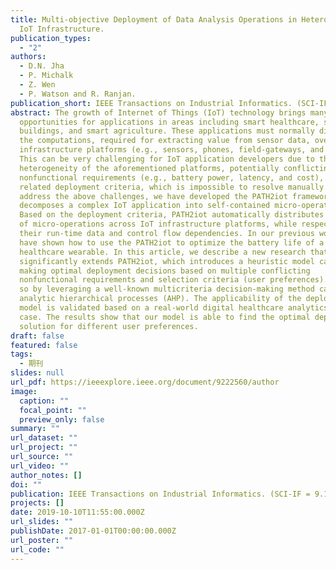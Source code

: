 ```yaml
---
title: Multi-objective Deployment of Data Analysis Operations in Heterogeneous
  IoT Infrastructure.
publication_types:
  - "2"
authors:
  - D.N. Jha
  - P. Michalk
  - Z. Wen
  - P. Watson and R. Ranjan.
publication_short: IEEE Transactions on Industrial Informatics. (SCI-IF = 9.112)
abstract: The growth of Internet of Things (IoT) technology brings many new
  opportunities for applications in areas including smart healthcare, smart
  buildings, and smart agriculture. These applications must normally distribute
  the computations, required for extracting value from sensor data, over the IoT
  infrastructure platforms (e.g., sensors, phones, field-gateways, and clouds).
  This can be very challenging for IoT application developers due to the
  heterogeneity of the aforementioned platforms, potentially conflicting
  nonfunctional requirements (e.g., battery power, latency, and cost), and
  related deployment criteria, which is impossible to resolve manually. To
  address the above challenges, we have developed the PATH2iot framework that
  decomposes a complex IoT application into self-contained micro-operations.
  Based on the deployment criteria, PATH2iot automatically distributes the set
  of micro-operations across IoT infrastructure platforms, while respecting
  their run-time data and control flow dependencies. In our previous work, we
  have shown how to use the PATH2iot to optimize the battery life of a
  healthcare wearable. In this article, we describe a new research that
  significantly extends PATH2iot, which introduces a heuristic model capable of
  making optimal deployment decisions based on multiple conflicting
  nonfunctional requirements and selection criteria (user preferences). It does
  so by leveraging a well-known multicriteria decision-making method called the
  analytic hierarchical processes (AHP). The applicability of the deployment
  model is validated based on a real-world digital healthcare analytics use
  case. The results show that our model is able to find the optimal deployment
  solution for different user preferences.
draft: false
featured: false
tags:
  - 期刊
slides: null
url_pdf: https://ieeexplore.ieee.org/document/9222560/author
image:
  caption: ""
  focal_point: ""
  preview_only: false
summary: ""
url_dataset: ""
url_project: ""
url_source: ""
url_video: ""
author_notes: []
doi: ""
publication: IEEE Transactions on Industrial Informatics. (SCI-IF = 9.112)
projects: []
date: 2019-10-10T11:55:00.000Z
url_slides: ""
publishDate: 2017-01-01T00:00:00.000Z
url_poster: ""
url_code: ""
---
```

